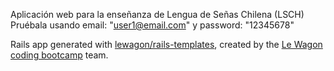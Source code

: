 Aplicación web para la enseñanza de Lengua de Señas Chilena (LSCH)
Pruébala usando email: "user1@email.com" y password: "12345678"


Rails app generated with [lewagon/rails-templates](https://github.com/lewagon/rails-templates), created by the [Le Wagon coding bootcamp](https://www.lewagon.com) team.
